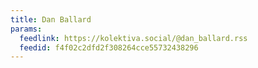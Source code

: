 ```yaml
---
title: Dan Ballard
params:
  feedlink: https://kolektiva.social/@dan_ballard.rss
  feedid: f4f02c2dfd2f308264cce55732438296
---
```

